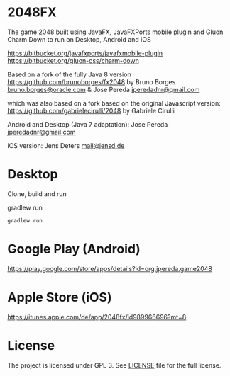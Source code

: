 2048FX
======

The game 2048 built using JavaFX, JavaFXPorts mobile plugin and Gluon Charm Down to run on Desktop, Android and iOS

https://bitbucket.org/javafxports/javafxmobile-plugin
https://bitbucket.org/gluon-oss/charm-down

Based on a fork of the fully Java 8 version https://github.com/brunoborges/fx2048
by Bruno Borges bruno.borges@oracle.com & Jose Pereda jperedadnr@gmail.com 

which was also based on a fork based on the original Javascript version: https://github.com/gabrielecirulli/2048
by Gabriele Cirulli

Android and Desktop (Java 7 adaptation): Jose Pereda jperedadnr@gmail.com 

iOS version: Jens Deters mail@jensd.de

Desktop
=======

Clone, build and run

gradlew run

```bash
gradlew run
```

Google Play (Android)
=====================

https://play.google.com/store/apps/details?id=org.jpereda.game2048

Apple Store (iOS)
=================

https://itunes.apple.com/de/app/2048fx/id989966696?mt=8

License
===================

The project is licensed under GPL 3. See [LICENSE](https://github.com/jperedadnr/Game2048FX/blob/master/LICENSE)
file for the full license.